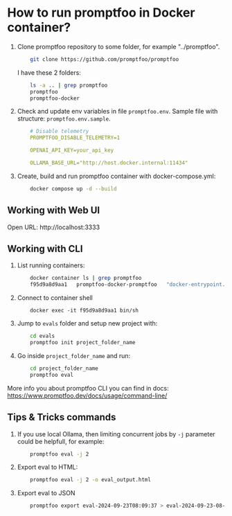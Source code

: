 # How to run promptfoo in Docker container?

1. Clone promptfoo repository to some folder, for example "../promptfoo".
    ```sh
        git clone https://github.com/promptfoo/promptfoo 
    ```

    I have these 2 folders:
    ```sh
        ls -a .. | grep promptfoo
        promptfoo
        promptfoo-docker
    ```

2. Check and update env variables in file `promptfoo.env`. Sample file with structure: `promptfoo.env.sample`.
    ```yaml
        # Disable telemetry
        PROMPTFOO_DISABLE_TELEMETRY=1

        OPENAI_API_KEY=your_api_key

        OLLAMA_BASE_URL="http://host.docker.internal:11434"
    ```
3. Create, build and run promptfoo container with docker-compose.yml:
    ```sh
        docker compose up -d --build
    ``` 

## Working with Web UI

Open URL: http://localhost:3333

## Working with CLI

1. List running containers:
    ```sh
        docker container ls | grep promptfoo
        f95d9a8d9aa1   promptfoo-docker-promptfoo   "docker-entrypoint.s…"   3 days ago   Up 3 minutes (healthy)   0.0.0.0:3333->3000/tcp   promptfoo
    ```
2. Connect to container shell
    ```
        docker exec -it f95d9a8d9aa1 bin/sh
    ```
3. Jump to `evals` folder and setup new project with:
    ```sh
        cd evals
        promptfoo init project_folder_name
    ```
4. Go inside `project_folder_name` and run:
    ```sh
        cd project_folder_name
        promptfoo eval
    ```

More info you about promptfoo CLI you can find in docs: https://www.promptfoo.dev/docs/usage/command-line/


## Tips & Tricks commands

1. If you use local Ollama, then limiting concurrent jobs by `-j` parameter could be helpfull, for example: 
    ```sh
        promptfoo eval -j 2
    ```
2. Export eval to HTML:
    ```sh
        promptfoo eval -j 2 -o eval_output.html
    ```

3. Export eval to JSON
    ```sh
        promptfoo export eval-2024-09-23T08:09:37 > eval-2024-09-23-08-09-37.json
    ```
